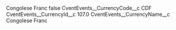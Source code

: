 <?xml version="1.0" encoding="UTF-8"?>
<CustomMetadata xmlns="http://soap.sforce.com/2006/04/metadata" xmlns:xsi="http://www.w3.org/2001/XMLSchema-instance" xmlns:xsd="http://www.w3.org/2001/XMLSchema">
    <label>Congolese Franc</label>
    <protected>false</protected>
    <values>
        <field>CventEvents__CurrencyCode__c</field>
        <value xsi:type="xsd:string">CDF</value>
    </values>
    <values>
        <field>CventEvents__CurrencyId__c</field>
        <value xsi:type="xsd:double">107.0</value>
    </values>
    <values>
        <field>CventEvents__CurrencyName__c</field>
        <value xsi:type="xsd:string">Congolese Franc</value>
    </values>
</CustomMetadata>
